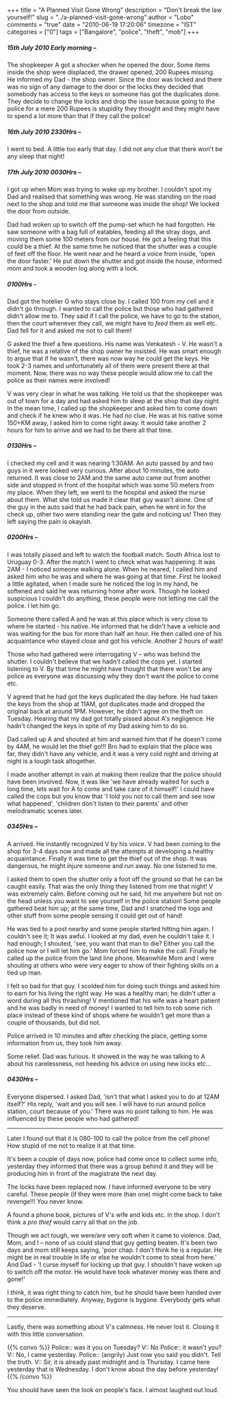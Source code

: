 +++
title = "A Planned Visit Gone Wrong"
description = "Don't break the law yourself!"
slug = "../a-planned-visit-gone-wrong"
author = "Lobo"
comments = "true"
date = "2010-06-19 17:20:06"
timezone = "IST"
categories = ["0"]
tags = ["Bangalore", "police", "theft", "mob"]
+++


##### 15th July 2010 Early morning –

The shopkeeper A got a shocker when he opened the door. Some items inside the shop were displaced, the drawer opened, 200 Rupees missing. He informed my Dad - the shop owner. Since the door was locked and there was no sign of any damage to the door or the locks they decided that somebody has access to the keys or someone has got the duplicates done. They decide to change the locks and drop the issue because going to the police for a mere 200 Rupees is stupidity they thought and they might have to spend a lot more than that if they call the police!

##### 16th  July 2010 2330Hrs –

I went to bed. A little too early that day. I did not any clue that there won't be any sleep that night!

##### 17th July 2010 0030Hrs –

I got up when Mom was trying to wake up my brother. I couldn't spot my Dad and realised that something was wrong. He was standing on the road next to the shop and told me that someone was inside the shop! We locked the door from outside.

Dad had woken up to switch off the pump-set which he had forgotten. He saw someone with a bag full of eatables, feeding all the stray dogs, and moving them some 100 meters from our house. He got a feeling that this could be a thief. At the same time he noticed that the shutter was a couple of feet off the floor. He went near and he heard a voice from inside, 'open the door faster.' He put down the shutter and got inside the house, informed mom and took a wooden log along with a lock.

##### 0100Hrs -

Dad got the hotelier G who stays close by. I called 100 from my cell and it didn't go through. I wanted to call the police but those who had gathered didn't allow me to. They said if I call the police, we have to go to the station, then the court whenever they call, we might have to _feed_ them as well etc. Dad fell for it and asked me not to call them!

G asked the thief a few questions. His name was Venkatesh - V. He wasn't a thief, he was a relative of the shop owner he insisted. He was smart enough to argue that if he wasn't, there was now way he could get the keys. He took 2-3 names and unfortunately all of them were present there at that moment. Now, there was no way these people would allow me to call the police as their names were involved!

V was very clear in what he was talking. He told us that the shopkeeper was out of town for a day and had asked him to sleep at the shop that day night. In the mean time, I called up the shopkeeper and asked him to come down and check if he knew who it was.  He had no clue. He was at his native some 150+KM away, I asked him to come right away. It would take another 2 hours for him to arrive and we had to be there all that time.

##### 0130Hrs –

I checked my cell and it was nearing 1:30AM. An auto passed by and two guys in it were looked very curious. After about 10 minutes, the auto returned. It was close to 2AM and the same auto came out from another side and stopped in front of the hospital which was some 50 meters from my place. When they left, we went to the hospital and asked the nurse about them. What she told us made it clear that guy wasn't alone. One of the guy in the auto said that he had back pain, when he went in for the check up, other two were standing near the gate and noticing us! Then they left saying the pain is okayish.

##### 0200Hrs –

I was totally pissed and left to watch the football match. South Africa lost to Uruguay 0-3. After the match I went to check what was happening.  It was 2AM  - I noticed someone walking alone. When he neared, I called him and asked him who he was and where he was going at that time. First he looked a little agitated, when I made sure he noticed the log in my hand, he softened and said he was returning home after work. Though he looked suspicious I couldn't do anything, these people were not letting me call the police. I let him go.

Someone there called A and he was at this place which is very close to where he started - his native. He informed that he didn't have a vehicle and was waiting for the bus for more than half an hour. He then called one of his acquaintance who stayed close and got his vehicle. Another 2 hours of wait!

Those who had gathered were interrogating V – who was behind the shutter. I couldn't believe that we hadn't called the cops yet. I started listening to V. By that time he might have thought that there won't be any police as everyone was discussing why they don't want the police to come etc.

V agreed that he had got the keys duplicated the day before. He had taken the keys from the shop at 11AM, got duplicates made and dropped the original back at around 1PM. However, he didn't agree on the theft on Tuesday. Hearing that my dad got totally pissed about A's negligence. He hadn't changed the keys in spite of my Dad asking him to do so.

Dad called up A and shouted at him and warned him that if he doesn't come by 4AM, he would let the thief go!!! Bro had to explain that the place was far, they didn't have any vehicle, and it was a very cold night and driving at night is a tough task altogether.

I made another attempt in vain at making them realize that the police should have been involved. Now, it was like 'we have already waited for such a long time, lets wait for A to come and take care of it himself!' I could have called the cops but you know that 'I told you not to call them and see now what happened', 'children don't listen to their parents' and other melodramatic scenes later.

##### 0345Hrs –

A arrived. He instantly recognized V by his voice. V had been coming to the shop for 3-4 days now and made all the attempts at developing a healthy acquaintance. Finally it was time to get the thief out of the shop. It was dangerous, he might injure someone and run away. No one listened to me.

I asked them to open the shutter only a foot off the ground so that he can be caught easily. That was the only thing they listened from me that night! V was extremely calm. Before coming out he said, hit me anywhere but not on the head unless you want to see yourself in the police station! Some people gathered beat him up; at the same time, Dad and I snatched the logs and other stuff from some people sensing it could get out of hand!

He was tied to a post nearby and some people started hitting him again. I couldn't see it; It was awful. I looked at my dad, even he couldn't take it. I had enough; I shouted, 'see, you want that man to die? Either you call the police now or I will let him go.' Mom forced him to make the call. Finally he called up the police from the land line phone. Meanwhile Mom and I were shouting at others who were very eager to show of their fighting skills on a tied up man.

I felt so bad for that guy. I scolded him for doing such things and  asked him to earn for his living the right way. He was a healthy man; he didn't utter a word during all this thrashing! V mentioned that his wife was a heart patient and he was badly in need of money! I wanted to tell him to rob some rich place instead of these kind of shops where he wouldn't get more than a couple of thousands, but did not.

Police arrived in 10 minutes and after checking the place, getting some information from us, they took him away.

Some relief. Dad was furious. It showed in the way he was talking to A about his carelessness, not heeding his advice on using new locks etc...

##### 0430Hrs –

Everyone dispersed. I asked Dad, 'isn't that what I asked you to do at 12AM itself?' His reply, 'wait and you will see. I will have to run around police station, court because of you.' There was no point talking to him. He was influenced by these people who had gathered!

---

Later I found out that it is 080-100 to call the police from the cell phone! How stupid of me not to realize it at that time.

It's been a couple of days now, police had come once to collect some info, yesterday they informed that there was a group behind it and they will be producing him in front of the magistrate the next day.

The locks have been replaced now. I have informed everyone to be very careful. These people (if they were more than one) might come back to take revenge!!! You never know.

A found a phone book, pictures of V's wife and kids etc. in the shop. I don't think a _pro thief_ would carry all that on the job.

Though we act tough, we were/are very soft when it came to violence. Dad, Mom, and I – none of us could stand that guy getting beaten. It's been two days and mom still keeps saying, 'poor chap. I don't think he is a regular. He might be in real trouble in life or else he wouldn't come to steal from here.' And Dad - 'I curse myself for locking up that guy. I shouldn't have woken up to switch off the motor. He would have took whatever money was there and gone!'

I think, it was right thing to catch him, but he should have been handed over to the police immediately. Anyway, bygone is bygone. Everybody gets what they deserve.

---

Lastly, there was something about V's calmness. He never lost it. Closing it with this little conversation.

{{% convo %}}
Police:: was it you on Tuesday?
V:: No
Police:: it wasn't you?
V:: No, I came yesterday.
Police:: (angrily) Just now you said you didn't. Tell the truth.
V:: Sir, it is already past midnight and is Thursday. I came here yesterday that is Wednesday. I don't know about the day before yesterday!
{{% /convo %}}

You should have seen the look on people's face. I almost laughed out loud.
